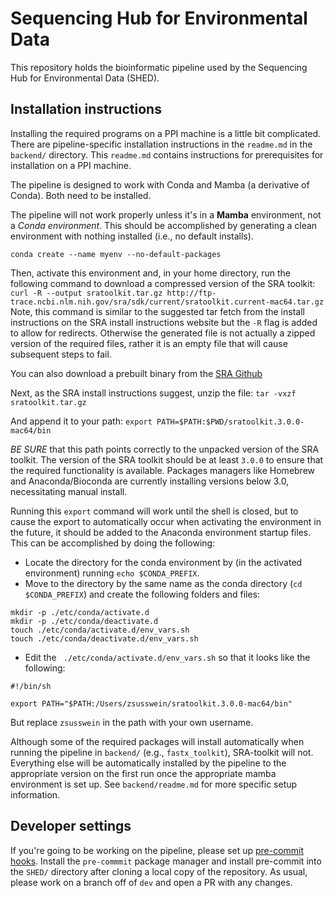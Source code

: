 # Sequencing Hub for Environmental Data

This repository holds the bioinformatic pipeline used by the Sequencing Hub
for Environmental Data (SHED).

## Installation instructions

Installing the required programs on a PPI machine is a little bit
complicated. There are pipeline-specific installation instructions in the
`readme.md` in the `backend/` directory. This `readme.md` contains
instructions for prerequisites for installation on a PPI machine.

The pipeline is designed to work with Conda and Mamba (a derivative of Conda).
Both need to be installed.

The pipeline will not work properly unless it's in a **Mamba** environment,
not a _Conda environment_. This should be accomplished by generating a clean
environment with nothing installed (i.e., no default installs).

```
conda create --name myenv --no-default-packages
```

Then, activate this environment and, in your home directory, run the following
command to download a compressed version of the SRA toolkit:
`curl -R --output sratoolkit.tar.gz
http://ftp-trace.ncbi.nlm.nih.gov/sra/sdk/current/sratoolkit.current-mac64.tar.gz`
Note, this command is similar to the suggested tar fetch from the install
instructions on the SRA install instructions website but the `-R` flag is added to allow for redirects.
Otherwise the generated file is not actually a zipped version of the required
files, rather it is an empty file that will cause subsequent steps to fail.

You can also download a prebuilt binary from the [SRA
Github](https://github.com/ncbi/sra-tools/wiki/01.-Downloading-SRA-Toolkit)

Next, as the SRA install instructions suggest, unzip the file:
`tar -vxzf sratoolkit.tar.gz`

And append it to your path:
`export PATH=$PATH:$PWD/sratoolkit.3.0.0-mac64/bin`

*BE SURE* that this path points correctly to the unpacked version of the SRA
toolkit. The version of the SRA toolkit should be at least `3.0.0` to ensure
that the required functionality is available. Packages managers like Homebrew
and Anaconda/Bioconda are currently installing versions below 3.0,
necessitating manual install.

Running this `export` command will work until the shell is closed, but to cause
the export to automatically occur when activating the environment in the future,
it should be added to the Anaconda environment startup files.
This can be accomplished by doing the following:

- Locate the directory for the conda environment by (in the activated
  environment) running `echo $CONDA_PREFIX`.
- Move to the directory by the same name as the conda directory (`cd
  $CONDA_PREFIX`) and create the following folders and files:
```
mkdir -p ./etc/conda/activate.d
mkdir -p ./etc/conda/deactivate.d
touch ./etc/conda/activate.d/env_vars.sh
touch ./etc/conda/deactivate.d/env_vars.sh
```
- Edit the ` ./etc/conda/activate.d/env_vars.sh` so that it looks like the
  following:
```
#!/bin/sh

export PATH="$PATH:/Users/zsusswein/sratoolkit.3.0.0-mac64/bin"
```
But replace `zsusswein` in the path with your own username.

Although some of the required packages will install automatically when running
the pipeline in `backend/` (e.g., `fastx_toolkit`), SRA-toolkit will not.
Everything else will be automatically installed by the pipeline to the
appropriate version on the first run once the appropriate mamba environment is
set up. See `backend/readme.md` for more specific setup information.

## Developer settings
If you're going to be working on the pipeline, please set up
[pre-commit hooks](https://pre-commit.com/). Install the
`pre-commmit` package manager and install pre-commit into the `SHED/`
directory after cloning a local copy of the repository. As usual, please work
on a branch off of `dev` and open a PR with any changes.
